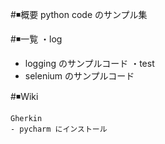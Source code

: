 #◾概要
python code のサンプル集

#◾一覧
・log
  - logging のサンプルコード
・test
  - selenium のサンプルコード
  
  
#◾Wiki
```text
Gherkin
- pycharm にインストール

  
```